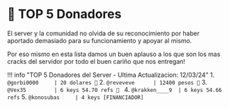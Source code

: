 # 🤑 TOP 5 Donadores

El server y la comunidad no olvida de su reconocimiento por haber aportado demasiado para su funcionamiento y apoyar al mismo.

Por eso mismo en esta lista damos un buen aplauso a los que son los mas cracks del servidor por todo el buen cariño que nos entregan!

!!! info "TOP 5 Donadores del Server - Ultima Actualizacion: 12/03/24"
	1. `@gorbi0000     | 20 dolares 🥇`
	2. `@reveveve      | 12400 pesos 🥈`
	3. `@Vex35         | 6 keys 54.70 refs 🥉 `
	4. `@krakken____9  | 6 keys 54.66 refs`
	5. `@konosubas	   | 4 keys [FINANCIADOR]`